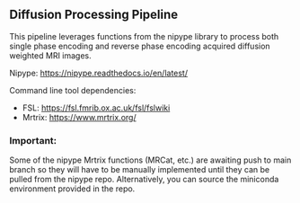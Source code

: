 ## Diffusion Processing Pipeline ##

This pipeline leverages functions from the nipype library to process both single phase encoding and reverse phase encoding acquired diffusion weighted MRI images.


Nipype: https://nipype.readthedocs.io/en/latest/

Command line tool dependencies:

* FSL: https://fsl.fmrib.ox.ac.uk/fsl/fslwiki
* Mrtrix: https://www.mrtrix.org/




### Important: ###
Some of the nipype Mrtrix functions (MRCat, etc.) are awaiting push to main branch so they will have to be manually implemented until they can be pulled from the nipype repo. Alternatively, you can source the miniconda environment provided in the repo.

